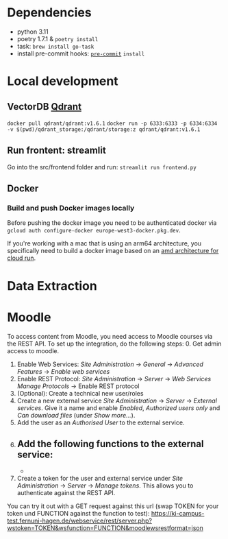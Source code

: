 # Dependencies
- python 3.11
- poetry 1.7.1 & `poetry install`
- task: `brew install go-task`
- install pre-commit hooks: [`pre-commit`](https://github.com/pre-commit/pre-commit) `install`

# Local development

## VectorDB [Qdrant](https://github.com/qdrant/qdrant-client)
`docker pull qdrant/qdrant:v1.6.1`
`docker run -p 6333:6333 -p 6334:6334 -v $(pwd)/qdrant_storage:/qdrant/storage:z qdrant/qdrant:v1.6.1`

## Run frontent: streamlit
Go into the src/frontend folder and run:
`streamlit run frontend.py`

## Docker
### Build and push Docker images locally
Before pushing the docker image you need to be authenticated docker via `gcloud auth configure-docker europe-west3-docker.pkg.dev`.

If you're working with a mac that is using an arm64 architecture, you specifically need to build a docker image based on an [amd architecture for cloud run](https://stackoverflow.com/questions/66920645/exec-format-error-when-running-containers-build-with-apple-m1-chip-arm-based).

# Data Extraction

# Moodle
To access content from Moodle, you need access to Moodle courses via the REST API. To set up the integration, do the following steps:
0. Get admin access to moodle.
1. Enable Web Services: _Site Administration_ -> _General_ -> _Advanced Features_ -> _Enable web services_
2. Enable REST Protocol: _Site Administration_ -> _Server_ -> _Web Services Manage Protocols_ -> Enable REST protocol
3. (Optional): Create a technical new user/roles
4. Create a new external service _Site Administration_ -> _Server_ -> _External services_. Give it a name and enable _Enabled_, _Authorized users only_ and _Can download files_ (under _Show more..._).
5. Add the user as an _Authorised User_ to the external service.
6. Add the following functions to the external service:
    -
    -
7. Create a token for the user and external service under _Site Administration_ -> _Server_ -> _Manage tokens_. This allows you to authenticate against the REST API.

You can try it out with a GET request against this url (swap TOKEN for your token und FUNCTION against the function to test):
https://ki-campus-test.fernuni-hagen.de/webservice/rest/server.php?wstoken=TOKEN&wsfunction=FUNCTION&moodlewsrestformat=json
